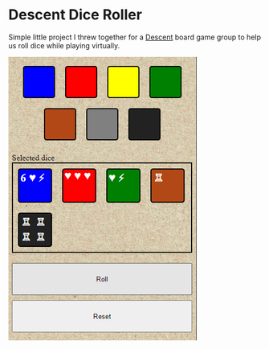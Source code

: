 # Descent Dice Roller

Simple little project I threw together for a [Descent](https://en.wikipedia.org/wiki/Descent:_Journeys_in_the_Dark) 
board game group to help us roll dice while playing virtually.

![app screenshot](./img/Screenshot.PNG)
